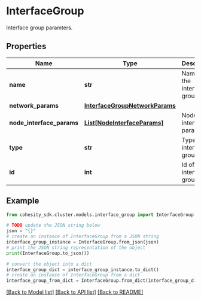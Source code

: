 # InterfaceGroup

Interface group paramters.

## Properties

Name | Type | Description | Notes
------------ | ------------- | ------------- | -------------
**name** | **str** | Name of the interface group. | 
**network_params** | [**InterfaceGroupNetworkParams**](InterfaceGroupNetworkParams.md) |  | [optional] 
**node_interface_params** | [**List[NodeInterfaceParams]**](NodeInterfaceParams.md) | Node and interface parameters. | 
**type** | **str** | Type of the interface group. | 
**id** | **int** | Id of the interface group. | [optional] 

## Example

```python
from cohesity_sdk.cluster.models.interface_group import InterfaceGroup

# TODO update the JSON string below
json = "{}"
# create an instance of InterfaceGroup from a JSON string
interface_group_instance = InterfaceGroup.from_json(json)
# print the JSON string representation of the object
print(InterfaceGroup.to_json())

# convert the object into a dict
interface_group_dict = interface_group_instance.to_dict()
# create an instance of InterfaceGroup from a dict
interface_group_from_dict = InterfaceGroup.from_dict(interface_group_dict)
```
[[Back to Model list]](../README.md#documentation-for-models) [[Back to API list]](../README.md#documentation-for-api-endpoints) [[Back to README]](../README.md)


